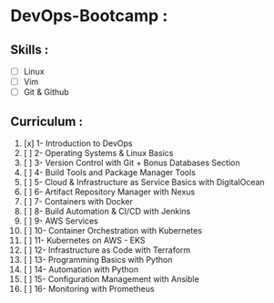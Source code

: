 # DevOps-Bootcamp : 

## Skills :
- [ ] Linux
- [ ] Vim
- [ ] Git & Github

## Curriculum : 
1. [x] 1- Introduction to DevOps 
2. [ ] 2- Operating Systems & Linux Basics
3. [ ] 3- Version Control with Git + Bonus Databases Section
4. [ ] 4- Build Tools and Package Manager Tools
5. [ ] 5- Cloud & Infrastructure as Service Basics with DigitalOcean
6. [ ] 6- Artifact Repository Manager with Nexus
7. [ ] 7- Containers with Docker
8. [ ] 8- Build Automation & CI/CD with Jenkins
9. [ ] 9- AWS Services
10. [ ] 10- Container Orchestration with Kubernetes
11. [ ] 11- Kubernetes on AWS - EKS
12. [ ] 12- Infrastructure as Code with Terraform
13. [ ] 13- Programming Basics with Python
14. [ ] 14- Automation with Python
15. [ ] 15- Configuration Management with Ansible
16. [ ] 16- Monitoring with Prometheus
